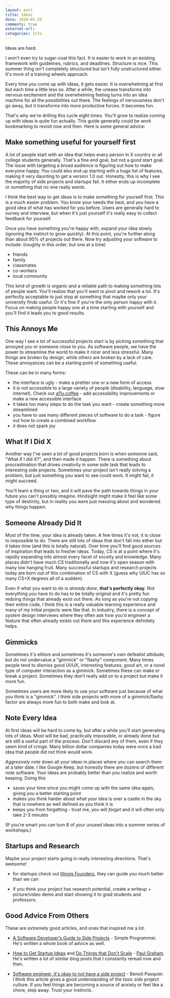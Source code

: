 ```yaml
---
layout: post
title: Ideas
date: 2020-05-20
comments: true
external-url:
categories: Info
---
```


<!-- markdownlint-disable MD004 MD009 MD014 MD024 MD040 -->

Ideas are hard. 

I won't even try to sugar-coat this fact. It is easier to work in an existing framework with guidelines, rubrics, and deadlines. Structure is nice. This summer thing isn't completely structured but isn't fully unstructured either. It's more of a training wheels approach.

Every time you come up with ideas, it gets easier. It is overwhelming at first but each time a little less so. After a while, the unease transforms into nervous excitement and the overwhelming feeling turns into an idea machine for all the possibilities out there. The feelings of nervousness don't go away, but it transforms into more productive forces. It becomes fun.

That's why we're drilling this cycle eight times. You'll grow to realize coming up with ideas is quite fun actually. This guide generally could be work bookmarking to revisit now and then. Here is some general advice:

## Make something useful for yourself first

A lot of people start with an idea that helps every person in X country or all college students generally. That's a fine end goal, but not a good start goal. The issue with targeting a broad audience is figuring out how to make everyone happy. You could also end up starting with a huge list of features, making it very daunting to get a version 1.0 out. Honestly, this is why I see the majority of side projects and startups fail. It either ends up incomplete or something that no one really _wants_.

I think the best way to get ideas is to make something for yourself first. This is a much easier problem. You know your needs the best, and you have a good idea of what has worked for you before. Users are generally hard to survey and interview, but when it's just yourself it's really easy to collect feedback for yourself. 

Once you have something you're happy with, expand your idea slowly (ignoring the instinct to grow quickly). At this point, you're further along than about 95% of projects out there. Now try adjusting your software to include: (roughly in this order, but one at a time)

* friends
* family
* classmates 
* co-workers 
* local community  

This kind of growth is organic and a reliable path to making something lots of people want. You'll realize that you'll want to pivot and rework a lot. It's perfectly acceptable to just stop at something that maybe only your university finds useful. Or it's fine if you're the only person happy with it. Focus on making people happy one at a time starting with yourself and you'll find it leads you to good results.

## This Annoys Me

One way I see a lot of successful projects start is by picking something that annoyed you or someone close to you. As software people, we have the power to streamline the world to make it nicer and less stressful. Many things are broken by design, while others are broken by a lack of care. These annoyances can be a starting point of something useful. 

These can be in many forms:

* the interface is ugly - make a prettier one or a new form of access
* it is not accessible to a large variety of people (disability, language, slow internet). Check out [a11y.coffee](https://a11y.coffee/) - add accessibility improvements or make a new accessible interface
* it takes too many steps to do the task you want - create something more streamlined
* you have to use many different pieces of software to do a task - figure out how to create a combined workflow
* it does not spark joy 

## What If I Did X

Another way I've seen a lot of good projects born is when someone said, "What if I did X?", and then made it happen. There is something about procrastination that drives creativity in some side task that leads to interesting side projects. Sometimes your project isn't really solving a problem, but just something you want to see could work. It might fail, it might succeed. 

You'll learn a thing or two, and it will pave the path towards things in your future you can't possibly imagine. Hindsight might make it feel like some type of destinity, but in reality you were just messing about and wondered why things happen. 

## Someone Already Did It

Most of the time, your idea is already taken. A few times it's not, it is close to impossible to do. There are still lots of ideas that don't fall into either but it takes time (and this is totally natural). Over time you'll find good sources of inspiration that leads to fresher ideas. Today, CS is at a point where it's rapidly expanding into almost every facet of soceity and knowledge. Many places didn't have much CS traditionally and now it's open season with many low hanging fruit. Many successful startups and research projects today are born out of this combination of CS with X (guess why UIUC has so many CS+X degrees all of a sudden).

Even if what you want to do is *already done*, **that's perfectly okay**. Not everything you have to do has to be totally original and it's pretty fun redoing things that already exist out there. As long as you're not copying their entire code, I think this is a really valuable learning experience and many of my initial projects were like that. In industry, there is a concept of system design interviews where they often ask how you'd engineer a feature that often already exists out there and this experience definitely helps.

## Gimmicks

Sometimes it's elitism and sometimes it's someone's own defeatist attidude, but do not undervalue a "gimmick" or "flashy" component. Many times people tend to dismiss good UI/UX, interesting features, good art, or a novel type of computer interaction as a gimmick. Sometimes these can make or break a project. Sometimes they don't really add on to a project but make it more fun.

Sometimes users are more likely to use your software just because of what you think is a "gimmick". I think side projects with more of a gimmick/flashy factor are always more fun to both make and look at.

## Note Every Idea

At first ideas will be hard to come by, but after a while you'll start generating lots of ideas. Most will be bad, practically impossible, or already done but are still a useful part of the process. Don't discard any of them, even if they seem kind of cringe. Many billion dollar companies today were once a bad idea that people did not think would work.

*Aggresively* note down all your ideas in places where you can search them at a later date. I like Google Keep, but honestly there are dozens of different note software. Your ideas are probably better than you realize and worth keeping. Doing this

* saves your time since you might come up with the same idea again, giving you a better starting point
* makes you think harder about what your idea is over a castle in the sky that is nowhere as well defined as you think it is
* keeps you from forgetting - trust me, you will _forget_ and it will often only take 2-3 minutes

(If you're smart you can turn 8 of your unused ideas into a summer series of workshops.)

## Startups and Research

Maybe your project starts going in really interesting directions. That's awesome!

* for startups check out [Illinois Founders](http://founders.illinois.edu/), they can guide you much better than we can 

* if you think your project has research potential, create a writeup + picture/video demo and start showing it to grad students and professors. 

## Good Advice From Others

These are extremely good articles, and ones that inspired me a lot.

* [A Software Developer’s Guide to Side Projects](https://simpleprogrammer.com/guide-side-projects/) - Simple Programmer. He's written a whole book of advice as well.

* [How to Get Startup Ideas](http://paulgraham.com/startupideas.html) and [Do Things that Don't Scale](http://paulgraham.com/ds.html) - [Paul Graham](https://en.wikipedia.org/wiki/Paul_Graham_(programmer)). He's written a lot of similar blog posts that I constantly reread now and then.

* [Software engineer, it's okay to not have a side project](https://benoitpasquier.com/2019/10/software-engineer-its-okay-to-not-have-a-side-project/) - Benoit Pasquier. I think this article gives a good understanding of the toxic side project culture. If you feel things are becoming a source of anxiety or feel like a chore, step away. Trust your instincts.

